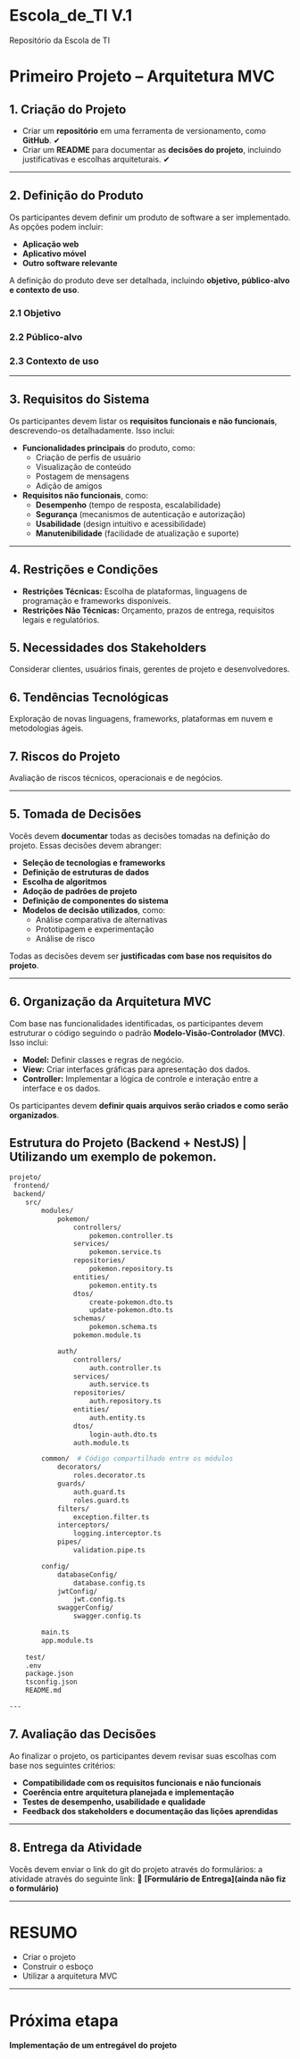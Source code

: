 # Escola_de_TI V.1
Repositório da Escola de TI

# Primeiro Projeto – Arquitetura MVC

## 1. Criação do Projeto
- Criar um **repositório** em uma ferramenta de versionamento, como **GitHub**. ✔
- Criar um **README** para documentar as **decisões do projeto**, incluindo justificativas e escolhas arquiteturais. ✔

---

## 2. Definição do Produto
Os participantes devem definir um produto de software a ser implementado. As opções podem incluir:
- **Aplicação web**
- **Aplicativo móvel**
- **Outro software relevante**

A definição do produto deve ser detalhada, incluindo **objetivo, público-alvo e contexto de uso**.

### 2.1 Objetivo

### 2.2 Público-alvo

### 2.3 Contexto de uso

---

## 3. Requisitos do Sistema
Os participantes devem listar os **requisitos funcionais e não funcionais**, descrevendo-os detalhadamente. Isso inclui:
- **Funcionalidades principais** do produto, como:
  - Criação de perfis de usuário
  - Visualização de conteúdo
  - Postagem de mensagens
  - Adição de amigos
- **Requisitos não funcionais**, como:
  - **Desempenho** (tempo de resposta, escalabilidade)
  - **Segurança** (mecanismos de autenticação e autorização)
  - **Usabilidade** (design intuitivo e acessibilidade)
  - **Manutenibilidade** (facilidade de atualização e suporte)

---

## 4. Restrições e Condições
- **Restrições Técnicas:** Escolha de plataformas, linguagens de programação e frameworks disponíveis.
- **Restrições Não Técnicas:** Orçamento, prazos de entrega, requisitos legais e regulatórios.

## 5. Necessidades dos Stakeholders
Considerar clientes, usuários finais, gerentes de projeto e desenvolvedores.

## 6. Tendências Tecnológicas
Exploração de novas linguagens, frameworks, plataformas em nuvem e metodologias ágeis.

## 7. Riscos do Projeto
Avaliação de riscos técnicos, operacionais e de negócios.

---

## 5. Tomada de Decisões
Vocês devem **documentar** todas as decisões tomadas na definição do projeto. Essas decisões devem abranger:
- **Seleção de tecnologias e frameworks**
- **Definição de estruturas de dados**
- **Escolha de algoritmos**
- **Adoção de padrões de projeto**
- **Definição de componentes do sistema**
- **Modelos de decisão utilizados**, como:
  - Análise comparativa de alternativas
  - Prototipagem e experimentação
  - Análise de risco

Todas as decisões devem ser **justificadas com base nos requisitos do projeto**.

---

## 6. Organização da Arquitetura MVC
Com base nas funcionalidades identificadas, os participantes devem estruturar o código seguindo o padrão **Modelo-Visão-Controlador (MVC)**. Isso inclui:
- **Model:** Definir classes e regras de negócio.
- **View:** Criar interfaces gráficas para apresentação dos dados.
- **Controller:** Implementar a lógica de controle e interação entre a interface e os dados.

Os participantes devem **definir quais arquivos serão criados e como serão organizados**.

## Estrutura do Projeto (Backend + NestJS) | Utilizando um exemplo de pokemon.

```bash
projeto/
 frontend/
 backend/
    src/
        modules/
            pokemon/
                controllers/
                    pokemon.controller.ts
                services/
                    pokemon.service.ts
                repositories/
                    pokemon.repository.ts
                entities/
                    pokemon.entity.ts
                dtos/
                    create-pokemon.dto.ts
                    update-pokemon.dto.ts
                schemas/
                    pokemon.schema.ts
                pokemon.module.ts

            auth/
                controllers/
                    auth.controller.ts
                services/
                    auth.service.ts
                repositories/
                    auth.repository.ts
                entities/
                    auth.entity.ts
                dtos/
                    login-auth.dto.ts
                auth.module.ts

        common/  # Código compartilhado entre os módulos
            decorators/
                roles.decorator.ts
            guards/
                auth.guard.ts
                roles.guard.ts
            filters/
                exception.filter.ts
            interceptors/
                logging.interceptor.ts
            pipes/
                validation.pipe.ts

        config/
            databaseConfig/
                database.config.ts
            jwtConfig/
                jwt.config.ts
            swaggerConfig/
                swagger.config.ts

        main.ts
        app.module.ts
    
    test/
    .env
    package.json
    tsconfig.json
    README.md

---
```
## 7. Avaliação das Decisões
Ao finalizar o projeto, os participantes devem revisar suas escolhas com base nos seguintes critérios:
- **Compatibilidade com os requisitos funcionais e não funcionais**
- **Coerência entre arquitetura planejada e implementação**
- **Testes de desempenho, usabilidade e qualidade**
- **Feedback dos stakeholders e documentação das lições aprendidas**

---

## 8. Entrega da Atividade
Vocês devem enviar o link do git do projeto através do formulários: a atividade através do seguinte link:
📌 **[Formulário de Entrega](ainda não fiz o formulário)**

---

# RESUMO

- Criar o projeto
- Construir o esboço
- Utilizar a arquitetura MVC

---

# Próxima etapa

**Implementação de um entregável do projeto**

